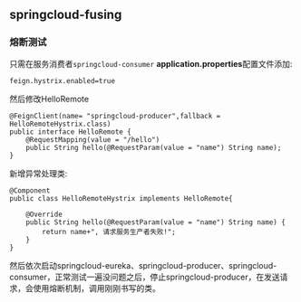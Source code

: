 ## springcloud-fusing

### 熔断测试
只需在服务消费者`springcloud-consumer`
**application.properties**配置文件添加:

    feign.hystrix.enabled=true

然后修改HelloRemote



	@FeignClient(name= "springcloud-producer",fallback = HelloRemoteHystrix.class)
	public interface HelloRemote {
	    @RequestMapping(value = "/hello")
	    public String hello(@RequestParam(value = "name") String name);
	}



新增异常处理类:


	@Component
	public class HelloRemoteHystrix implements HelloRemote{
	
	    @Override
	    public String hello(@RequestParam(value = "name") String name) {
	        return name+", 请求服务生产者失败!";
	    }
	}



然后依次启动springcloud-eureka、springcloud-producer、springcloud-consumer，正常测试一遍没问题之后，停止springcloud-producer，在发送请求，会使用熔断机制，调用刚刚书写的类。
